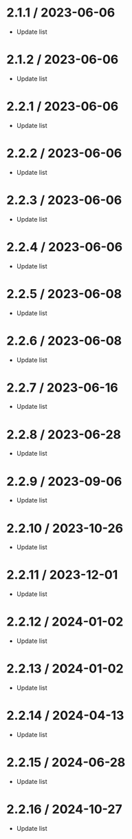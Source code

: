 2.1.1 / 2023-06-06
====================

  * Update list

2.1.2 / 2023-06-06
====================

  * Update list

2.2.1 / 2023-06-06
====================

  * Update list

2.2.2 / 2023-06-06
====================

  * Update list

2.2.3 / 2023-06-06
====================

  * Update list

2.2.4 / 2023-06-06
====================

  * Update list

2.2.5 / 2023-06-08
====================

  * Update list

2.2.6 / 2023-06-08
====================

  * Update list

2.2.7 / 2023-06-16
====================

  * Update list

2.2.8 / 2023-06-28
====================

  * Update list

2.2.9 / 2023-09-06
====================

  * Update list

2.2.10 / 2023-10-26
====================

  * Update list

2.2.11 / 2023-12-01
====================

  * Update list

2.2.12 / 2024-01-02
====================

  * Update list

2.2.13 / 2024-01-02
====================

  * Update list

2.2.14 / 2024-04-13
====================

  * Update list

2.2.15 / 2024-06-28
====================

  * Update list

2.2.16 / 2024-10-27
====================

  * Update list

